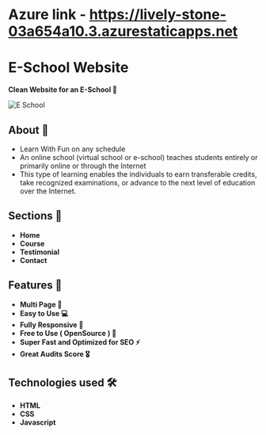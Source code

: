 # Azure link - https://lively-stone-03a654a10.3.azurestaticapps.net
# E-School Website

**Clean Website for an E-School 🚀**

![E School](https://user-images.githubusercontent.com/104723233/222155676-3b31903b-3942-4b11-8afb-8d52aec29a71.jpg)


## About 📄

- Learn With Fun on any schedule
- An online school (virtual school or e-school) teaches students entirely or primarily online or through the Internet
- This type of learning enables the individuals to earn transferable credits, take recognized examinations, or advance to the next level of education over the Internet.

## Sections 🎯

- **Home**
- **Course**
- **Testimonial**
- **Contact**

## Features 🎉

- **Multi Page 💎**
- **Easy to Use 💻**
- **Fully Responsive 🚀**
- **Free to Use ( OpenSource ) 🥳**
- **Super Fast and Optimized for SEO ⚡**
- **Great Audits Score 🎖️**

## Technologies used 🛠️

- **HTML**
- **CSS**
- **Javascript**




